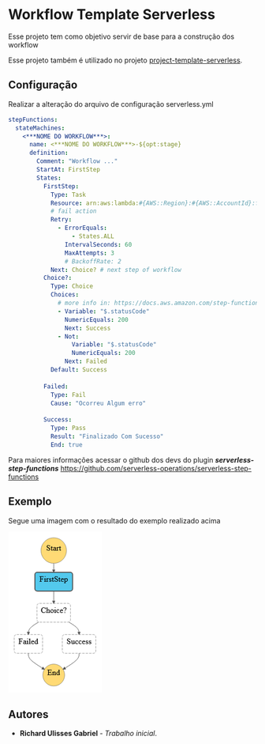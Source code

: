 # Workflow Template Serverless

Esse projeto tem como objetivo servir de base para a construção dos workflow

Esse projeto também é utilizado no projeto [project-template-serverless](https://github.com/RichardUlissesGabriel/project-template-serverless). 

## Configuração

Realizar a alteração do arquivo de configuração serverless.yml

```yaml
stepFunctions:
  stateMachines:
    <***NOME DO WORKFLOW***>:
      name: <***NOME DO WORKFLOW***>-${opt:stage}
      definition:
        Comment: "Workflow ..."
        StartAt: FirstStep
        States:
          FirstStep:
            Type: Task
            Resource: arn:aws:lambda:#{AWS::Region}:#{AWS::AccountId}:function:api-name-moduloName-hello:${self:provider.stage}
            # fail action
            Retry:
              - ErrorEquals:
                  - States.ALL
                IntervalSeconds: 60
                MaxAttempts: 3
                # BackoffRate: 2
            Next: Choice? # next step of workflow
          Choice?:
            Type: Choice
            Choices:
              # more info in: https://docs.aws.amazon.com/step-functions/latest/dg/amazon-states-language-choice-state.html
              - Variable: "$.statusCode"
                NumericEquals: 200
                Next: Success
              - Not: 
                  Variable: "$.statusCode"
                  NumericEquals: 200
                Next: Failed
            Default: Success

          Failed:
            Type: Fail
            Cause: "Ocorreu Algum erro"
          
          Success:
            Type: Pass
            Result: "Finalizado Com Sucesso"
            End: true    
```

Para maiores informações acessar o github dos devs do plugin ***serverless-step-functions*** 
https://github.com/serverless-operations/serverless-step-functions

## Exemplo 

Segue uma imagem com o resultado do exemplo realizado acima

![](stepfunctions_example.png?raw=true "Exemplo")

## Autores
* **Richard Ulisses Gabriel** - *Trabalho inicial*.
